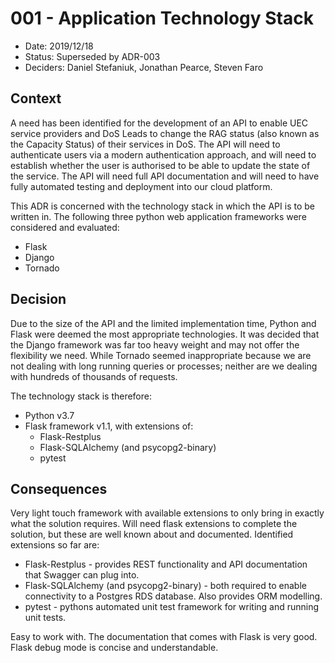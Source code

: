 # 001 - Application Technology Stack

- Date: 2019/12/18
- Status: Superseded by ADR-003
- Deciders: Daniel Stefaniuk, Jonathan Pearce, Steven Faro

## Context

A need has been identified for the development of an API to enable UEC service providers and DoS Leads to change the RAG status (also known as the Capacity Status) of their services in DoS. The API will need to authenticate users via a modern authentication approach, and will need to establish whether the user is authorised to be able to update the state of the service. The API will need full API documentation and will need to have fully automated testing and deployment into our cloud platform.

This ADR is concerned with the technology stack in which the API is to be written in. The following three python web application frameworks were considered and evaluated:

- Flask
- Django
- Tornado

## Decision

Due to the size of the API and the limited implementation time, Python and Flask were deemed the most appropriate technologies. It was decided that the Django framework was far too heavy weight and may not offer the flexibility we need. While Tornado seemed inappropriate because we are not dealing with long running queries or processes; neither are we dealing with hundreds of thousands of requests.

The technology stack is therefore:

- Python v3.7
- Flask framework v1.1, with extensions of:
  - Flask-Restplus
  - Flask-SQLAlchemy (and psycopg2-binary)
  - pytest

## Consequences

Very light touch framework with available extensions to only bring in exactly what the solution requires. Will need flask extensions to complete the solution, but these are well known about and documented. Identified extensions so far are:

- Flask-Restplus - provides REST functionality and API documentation that Swagger can plug into.
- Flask-SQLAlchemy (and psycopg2-binary) - both required to enable connectivity to a Postgres RDS database. Also provides ORM modelling.
- pytest - pythons automated unit test framework for writing and running unit tests.

Easy to work with. The documentation that comes with Flask is very good. Flask debug mode is concise and understandable.
